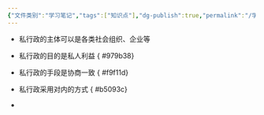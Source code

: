 ```yaml
---
{"文件类别":"学习笔记","tags":["知识点"],"dg-publish":true,"permalink":"/学习笔记/知识点cheese/私行政/","dgPassFrontmatter":true,"created":"2024-09-12T14:15:31.419+08:00","updated":"2024-09-12T15:13:47.695+08:00"}
---
```


- 私行政的主体可以是各类社会组织、企业等
- 私行政的目的是私人利益
{ #979b38}

- 私行政的手段是协商一致
{ #f9f11d}

- 私行政采用对内的方式
{ #b5093c}

- 